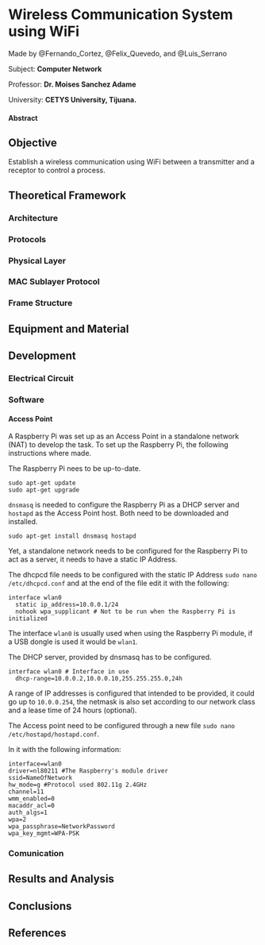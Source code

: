 # Wireless Communication System using WiFi
Made by @Fernando_Cortez, @Felix_Quevedo, and @Luis_Serrano

Subject: **Computer Network**

Professor: **Dr. Moises Sanchez Adame**

University: **CETYS University, Tijuana.**

#### Abstract


## Objective
Establish a wireless communication using WiFi between a transmitter and a receptor to control a process.

## Theoretical Framework

### Architecture
### Protocols
### Physical Layer
### MAC Sublayer Protocol
### Frame Structure


## Equipment and Material


## Development

### Electrical Circuit
### Software
#### Access Point
A Raspberry Pi was set up as an Access Point in a standalone network (NAT) to develop the task. To set up the Raspberry Pi, the following instructions where made.

The Raspberry Pi nees to be up-to-date.
```
sudo apt-get update
sudo apt-get upgrade
```

`dnsmasq` is needed to configure the Raspberry Pi as a DHCP server and `hostapd` as the Access Point host. Both need to be downloaded and installed.
```
sudo apt-get install dnsmasq hostapd
```

Yet, a standalone network needs to be configured for the Raspberry Pi to act as a server, it needs to have a static IP Address.

The dhcpcd file needs to be configured with the static IP Address `sudo nano /etc/dhcpcd.conf` and at the end of the file edit it with the following:
```
interface wlan0
  static ip_address=10.0.0.1/24
  nohook wpa_supplicant # Not to be run when the Raspberry Pi is initialized
```

The interface `wlan0` is usually used when using the Raspberry Pi module, if a USB dongle is used it would be `wlan1`.

The DHCP server, provided by dnsmasq has to be configured.
```
interface wlan0 # Interface in use
  dhcp-range=10.0.0.2,10.0.0.10,255.255.255.0,24h
```
A range of IP addresses is configured that intended to be provided, it could go up to `10.0.0.254`, the netmask is also set according to our network class and a lease time of 24 hours (optional).

The Access point need to be configured through a new file `sudo nano /etc/hostapd/hostapd.conf`.

In it with the following information:
```
interface=wlan0
driver=nl80211 #The Raspberry's module driver
ssid=NameOfNetwork
hw_mode=g #Protocol used 802.11g 2.4GHz
channel=11
wmm_enabled=0
macaddr_acl=0
auth_algs=1
wpa=2
wpa_passphrase=NetworkPassword
wpa_key_mgmt=WPA-PSK
```



### Comunication


## Results and Analysis


## Conclusions


## References
